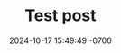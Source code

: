 ---
layout: post
title:  "Test post"
date:   2024-10-17 15:49:49 -0700
categories: papers announcement
---